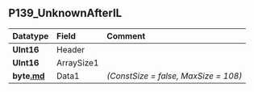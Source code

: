 ## P139\_UnknownAfterIL ##
| **Datatype** | **Field** | **Comment** |
|:-------------|:----------|:------------|
| **UInt16**   | Header    |             |
| **UInt16**   | ArraySize1 |             |
| **byte[.md](.md)** | Data1     | _(ConstSize = false, MaxSize = 108)_ |